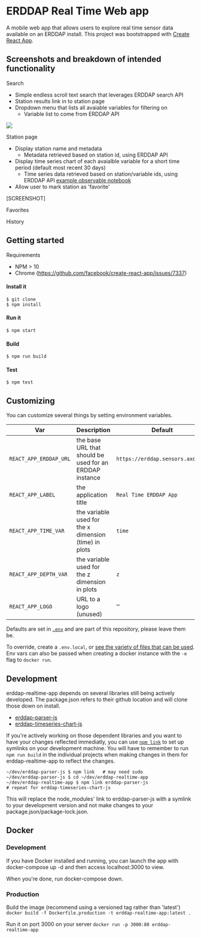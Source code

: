 ERDDAP Real Time Web app
========================

A mobile web app that allows users to explore real time sensor data available on an ERDDAP install.  This project was bootstrapped with [Create React App](https://github.com/facebook/create-react-app).


Screenshots and breakdown of intended functionality
---------------------------------------------------


Search

- Simple endless scroll text search that leverages ERDDAP search API
- Station results link in to station page
- Dropdown menu that lists all avaiable variables for filtering on
    - Variable list to come from ERDDAP API

<img src="images/preview.jpg" style="max-width:100%" />


Station page

- Display station name and metadata
    - Metadata retrieved based on station id, using ERDDAP API
- Display time series chart of each avaialble variable for a short time period (default most recent 30 days)
    - Time series data retrieved based on station/variable ids, using ERDDAP API [example observable notebook](https://observablehq.com/@akbstone/test-from-erddap)
- Allow user to mark station as 'favorite'


[SCREENSHOT]


Favorites


History





Getting started
---------------

Requirements

- NPM > 10
- Chrome (https://github.com/facebook/create-react-app/issues/7337)

#### Install it

```
$ git clone
$ npm install
```

#### Run it

```
$ npm start
```

#### Build

```
$ npm run build
```


#### Test

```
$ npm test
```

Customizing
-----------

You can customize several things by setting environment variables.

| Var | Description | Default |
| --- | ----------- | ------- |
| `REACT_APP_ERDDAP_URL` | the base URL that should be used for an ERDDAP instance | `https://erddap.sensors.axds.co` |
| `REACT_APP_LABEL` | the application title | `Real Time ERDDAP App` |
| `REACT_APP_TIME_VAR` | the variable used for the x dimension (time) in plots | `time` |
| `REACT_APP_DEPTH_VAR` | the variable used for the z dimension in plots | `z` |
| `REACT_APP_LOGO` | URL to a logo (unused) | '' |

Defaults are set in [`.env`](.env) and are part of this repository, please leave them be.

To override, create a `.env.local`, or [see the variety of files that can be used](https://create-react-app.dev/docs/adding-custom-environment-variables#what-other-env-files-can-be-used).
Env vars can also be passed when creating a docker instance with the `-e` flag to `docker run`.

Development
-----------

erddap-realtime-app depends on several libraries still being actively developed. The package.json
refers to their github location and will clone those down on install.

- [erddap-parser-js](//github.com/akbstone/erddap-parser-js)
- [erddap-timeseries-chart-js](//github.com/akbstone/erddap-timeseries-chart-js)

If you're actively working on those dependent libraries and you want to have your changes reflected
immediatly, you can use [`npm link`](//docs.npmjs.com/cli/link) to set up symlinks on your development machine.  You will have
to remember to run `npm run build` in the individual projects when making changes in them for 
erddap-realtime-app to reflect the changes.

```
~/dev/erddap-parser-js $ npm link   # may need sudo
~/dev/erddap-parser-js $ cd ~/dev/erddap-realtime-app
~/dev/erddap-realtime-app $ npm link erddap-parser-js
# repeat for erddap-timeseries-chart-js
```

This will replace the node_modules' link to erddap-parser-js with a symlink to your development version
and not make changes to your package.json/package-lock.json.

Docker
------

### Development
If you have Docker installed and running, you can launch the app with docker-compose up -d and then access localhost:3000 to view.

When you're done, run docker-compose down.


### Production
Build the image (recommend using a versioned tag rather than 'latest')
`docker build -f Dockerfile.production -t erddap-realtime-app:latest .`

Run it on port 3000 on your server
`docker run -p 3000:80 erddap-realtime-app`


